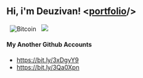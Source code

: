 ## Hi, i'm Deuzivan! <[portfolio](https://deuzivan.com/)/>
&nbsp; ![Bitcoin](https://img.shields.io/badge/Bitcoin-000?style=for-the-badge&logo=bitcoin&logoColor=white)
&nbsp; <img src="https://img.shields.io/badge/Linux-FCC624?style=for-the-badge&logo=linux&logoColor=black">

#### My Another Github Accounts
- https://bit.ly/3xDgyY9
- https://bit.ly/3Qa0Xpn

